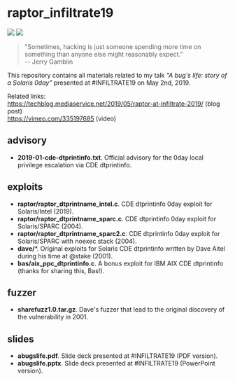 # raptor_infiltrate19
[![](https://img.shields.io/badge/license-MIT%20License-red.svg)](https://opensource.org/licenses/MIT) [![](https://img.shields.io/badge/twitter-%400xdea-blue.svg)](https://twitter.com/0xdea)

> "Sometimes, hacking is just someone spending more time on something than anyone else might reasonably expect."   
> -- Jerry Gamblin

This repository contains all materials related to my talk *"A bug's life: story of a Solaris 0day"* presented at #INFILTRATE19 on May 2nd, 2019.

Related links:  
https://techblog.mediaservice.net/2019/05/raptor-at-infiltrate-2019/ (blog post)  
https://vimeo.com/335197685 (video)

## advisory
* **2019-01-cde-dtprintinfo.txt**. Official advisory for the 0day local privilege escalation via CDE dtprintinfo.

## exploits
* **raptor/raptor_dtprintname_intel.c**. CDE dtprintinfo 0day exploit for Solaris/Intel (2019).
* **raptor/raptor_dtprintname_sparc.c**. CDE dtprintinfo 0day exploit for Solaris/SPARC (2004).
* **raptor/raptor_dtprintname_sparc2.c**. CDE dtprintinfo 0day exploit for Solaris/SPARC with noexec stack (2004).
* **dave/***. Original exploits for Solaris CDE dtprintinfo written by Dave Aitel during his time at @stake (2001).
* **bas/aix_ppc_dtprintinfo.c**. A bonus exploit for IBM AIX CDE dtprintinfo (thanks for sharing this, Bas!).

## fuzzer
* **sharefuzz1.0.tar.gz**. Dave's fuzzer that lead to the original discovery of the vulnerability in 2001.

## slides
* **abugslife.pdf**. Slide deck presented at #INFILTRATE19 (PDF version).
* **abugslife.pptx**. Slide deck presented at #INFILTRATE19 (PowerPoint version).
